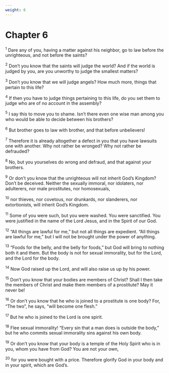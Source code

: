 ```yaml
---
weight: 6
---
```


# Chapter 6

<sup>1</sup> Dare any of you, having a matter against his neighbor, go to law before the unrighteous, and not before the saints? 

<sup>2</sup> Don’t you know that the saints will judge the world? And if the world is judged by you, are you unworthy to judge the smallest matters? 

<sup>3</sup> Don’t you know that we will judge angels? How much more, things that pertain to this life? 

<sup>4</sup> If then you have to judge things pertaining to this life, do you set them to judge who are of no account in the assembly? 

<sup>5</sup> I say this to move you to shame. Isn’t there even one wise man among you who would be able to decide between his brothers? 

<sup>6</sup> But brother goes to law with brother, and that before unbelievers! 

<sup>7</sup> Therefore it is already altogether a defect in you that you have lawsuits one with another. Why not rather be wronged? Why not rather be defrauded? 

<sup>8</sup> No, but you yourselves do wrong and defraud, and that against your brothers. 

<sup>9</sup> Or don’t you know that the unrighteous will not inherit God’s Kingdom? Don’t be deceived. Neither the sexually immoral, nor idolaters, nor adulterers, nor male prostitutes, nor homosexuals, 

<sup>10</sup> nor thieves, nor covetous, nor drunkards, nor slanderers, nor extortionists, will inherit God’s Kingdom. 

<sup>11</sup> Some of you were such, but you were washed. You were sanctified. You were justified in the name of the Lord Jesus, and in the Spirit of our God. 

<sup>12</sup> “All things are lawful for me,” but not all things are expedient. “All things are lawful for me,” but I will not be brought under the power of anything. 

<sup>13</sup> “Foods for the belly, and the belly for foods,” but God will bring to nothing both it and them. But the body is not for sexual immorality, but for the Lord, and the Lord for the body. 

<sup>14</sup> Now God raised up the Lord, and will also raise us up by his power. 

<sup>15</sup> Don’t you know that your bodies are members of Christ? Shall I then take the members of Christ and make them members of a prostitute? May it never be! 

<sup>16</sup> Or don’t you know that he who is joined to a prostitute is one body? For, “The two”, he says, “will become one flesh.” 

<sup>17</sup> But he who is joined to the Lord is one spirit. 

<sup>18</sup> Flee sexual immorality! “Every sin that a man does is outside the body,” but he who commits sexual immorality sins against his own body. 

<sup>19</sup> Or don’t you know that your body is a temple of the Holy Spirit who is in you, whom you have from God? You are not your own, 

<sup>20</sup> for you were bought with a price. Therefore glorify God in your body and in your spirit, which are God’s. 


